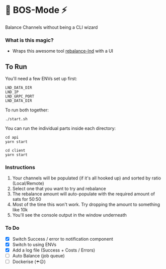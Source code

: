 # 🤖 BOS-Mode ⚡️

Balance Channels without being a CLI wizard

### What is this magic?

-   Wraps this awesome tool [rebalance-lnd](https://github.com/C-Otto/rebalance-lnd) with a UI

## To Run

You'll need a few ENVs set up first:

```
LND_DATA_DIR
LND_IP
LND_GRPC_PORT
LND_DATA_DIR
```

To run both together:

```
./start.sh
```

You can run the individual parts inside each directory:

```
cd api
yarn start

cd client
yarn start
```

### Instructions

1. Your channels will be populated (if it's all hooked up) and sorted by ratio (Local/Remote)
2. Select one that you want to try and rebalance
3. The rebalance amount will auto-populate with the required amount of sats for 50:50
4. Most of the time this won't work. Try dropping the amount to something like 10k
5. You'll see the console output in the window underneath

### To Do

-   [x] Switch Success / error to notification component
-   [x] Switch to using ENVs
-   [x] Add a log file (Success + Costs / Errors)
-   [ ] Auto Balance (job queue)
-   [ ] Dockerise (☂️😉)
